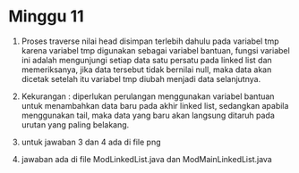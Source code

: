 # Minggu 11

1. Proses traverse nilai head disimpan terlebih dahulu pada variabel tmp karena variabel tmp digunakan sebagai variabel bantuan, fungsi variabel ini adalah mengunjungi setiap data satu persatu pada linked list dan memeriksanya, jika data tersebut tidak bernilai null, maka data akan dicetak setelah itu variabel tmp diubah menjadi data selanjutnya.

2. Kekurangan : diperlukan perulangan menggunakan variabel bantuan untuk menambahkan data baru pada akhir linked list, sedangkan apabila menggunakan tail, maka data yang baru akan langsung ditaruh pada urutan yang paling belakang.

3. untuk jawaban 3 dan 4 ada di file png

5. jawaban ada di file ModLinkedList.java dan ModMainLinkedList.java